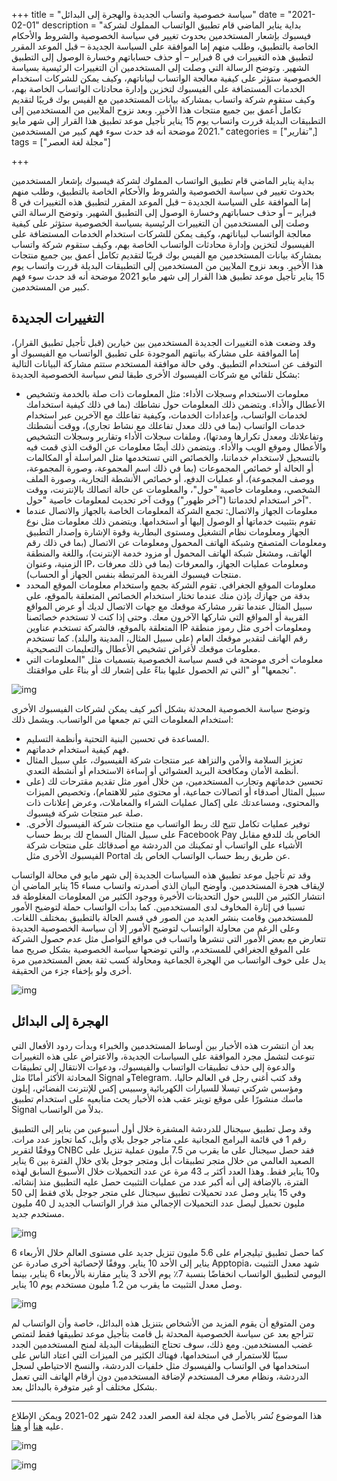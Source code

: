 +++
title = "سياسة خصوصية واتساب الجديدة والهجرة إلى البدائل"
date = "2021-02-01"
description = "بداية يناير الماضي قام تطبيق الواتساب المملوك لشركة فيسبوك بإشعار المستخدمين بحدوث تغيير في سياسة الخصوصية والشروط والأحكام الخاصة بالتطبيق، وطلب منهم إما الموافقة على السياسة الجديدة – قبل الموعد المقرر لتطبيق هذه التغييرات في 8 فبراير – أو حذف حساباتهم وخسارة الوصول إلى التطبيق الشهير. وتوضح الرسالة التي وصلت إلى المستخدمين أن التغييرات الرئيسية بسياسة الخصوصية ستؤثر على كيفية معالجة الواتساب لبياناتهم، وكيف يمكن للشركات استخدام الخدمات المستضافة على الفيسبوك لتخزين وإدارة محادثات الواتساب الخاصة بهم، وكيف ستقوم شركة واتساب بمشاركة بيانات المستخدمين مع الفيس بوك قريبًا لتقديم تكامل أعمق بين جميع منتجات هذا الأخير. وبعد نزوح الملايين من المستخدمين إلى التطبيقات البديلة قررت واتساب يوم 15 يناير تأجيل موعد تطبيق هذا القرار إلى شهر مايو 2021 موضحة أنه قد حدث سوء فهم كبير من المستخدمين."
categories = ["تقارير",]
tags = ["مجلة لغة العصر"]

+++

بداية يناير الماضي قام تطبيق الواتساب المملوك لشركة فيسبوك بإشعار المستخدمين بحدوث تغيير في سياسة الخصوصية والشروط والأحكام الخاصة بالتطبيق، وطلب منهم إما الموافقة على السياسة الجديدة – قبل الموعد المقرر لتطبيق هذه التغييرات في 8 فبراير – أو حذف حساباتهم وخسارة الوصول إلى التطبيق الشهير. وتوضح الرسالة التي وصلت إلى المستخدمين أن التغييرات الرئيسية بسياسة الخصوصية ستؤثر على كيفية معالجة الواتساب لبياناتهم، وكيف يمكن للشركات استخدام الخدمات المستضافة على الفيسبوك لتخزين وإدارة محادثات الواتساب الخاصة بهم، وكيف ستقوم شركة واتساب بمشاركة بيانات المستخدمين مع الفيس بوك قريبًا لتقديم تكامل أعمق بين جميع منتجات هذا الأخير. وبعد نزوح الملايين من المستخدمين إلى التطبيقات البديلة قررت واتساب يوم 15 يناير تأجيل موعد تطبيق هذا القرار إلى شهر مايو 2021 موضحة أنه قد حدث سوء فهم كبير من المستخدمين.

## التغييرات الجديدة

وقد وضعت هذه التغييرات الجديدة المستخدمين بين خيارين (قبل تأجيل تطبيق القرار)، إما الموافقة على مشاركة بيانتهم الموجودة على تطبيق الواتساب مع الفيسبوك أو التوقف عن استخدام التطبيق. وفي حالة موافقة المستخدم ستتم مشاركة البيانات التالية بشكل تلقائي مع شركات الفيسبوك الأخرى طبقا لنص سياسة الخصوصية الجديدة:

-   معلومات الاستخدام وسجلات الأداء: مثل المعلومات ذات صلة بالخدمة وتشخيص الأعطال والأداء. ويتضمن ذلك المعلومات حول نشاطك (بما في ذلك كيفية استخدامك لخدمات الواتساب، وإعدادات الخدمات، وكيفية تفاعلك مع الآخرين عبر استخدام خدمات الواتساب (بما في ذلك معدل تفاعلك مع نشاط تجاري)، ووقت أنشطتك وتفاعلاتك ومعدل تكرارها ومدتها)، وملفات سجلات الأداء وتقارير وسجلات التشخيص والأعطال وموقع الويب والأداء. ويتضمن ذلك أيضًا معلومات عن الوقت الذي قمت فيه بالتسجيل لاستخدام خدماتنا، والخصائص التي تستخدمها مثل المراسلة أو المكالمات أو الحالة أو خصائص المجموعات (بما في ذلك اسم المجموعة، وصورة المجموعة، ووصف المجموعة)، أو عمليات الدفع، أو خصائص الأنشطة التجارية، وصورة الملف الشخصي، ومعلومات خاصية "حول"، والمعلومات عن حالة اتصالك بالإنترنت، ووقت آخر استخدام لخدماتنا ("آخر ظهور") ووقت آخر تحديث لمعلومات خاصية "حول".
-   معلومات الجهاز والاتصال: تجمع الشركة المعلومات الخاصة بالجهاز والاتصال عندما تقوم بتثبيت خدماتها أو الوصول إليها أو استخدامها. ويتضمن ذلك معلومات مثل نوع الجهاز ومعلومات نظام التشغيل ومستوى البطارية وقوة الإشارة وإصدار التطبيق ومعلومات المتصفح وشبكة الهاتف المحمول ومعلومات عن الاتصال (بما في ذلك رقم الهاتف، ومشغل شبكة الهاتف المحمول أو مزود خدمة الإنترنت)، واللغة والمنطقة الزمنية، وعنوان IP، ومعلومات عمليات الجهاز، والمعرفات (بما في ذلك معرفات منتجات فيسبوك الفريدة المرتبطة بنفس الجهاز أو الحساب).
-   معلومات الموقع الجغرافي. تقوم الشركة بجمع واستخدام معلومات الموقع المحدد بدقة من جهازك بإذن منك عندما تختار استخدام الخصائص المتعلقة بالموقع، على سبيل المثال عندما تقرر مشاركة موقعك مع جهات الاتصال لديك أو عرض المواقع القريبة أو المواقع التي شاركها الآخرون معك. وحتى إذا كنت لا تستخدم خصائصنا المتعلقة بالموقع، فالشركة تستخدم عناوين IP ومعلومات أخرى مثل رموز منطقة رقم الهاتف لتقدير موقعك العام (على سبيل المثال، المدينة والبلد). كما تستخدم معلومات موقعك لأغراض تشخيص الأعطال والتعليمات التصحيحية.
-   معلومات أخرى موضحة في قسم سياسة الخصوصية بتسميات مثل "المعلومات التي نجمعها" أو "التي تم الحصول عليها بناءً على إشعار لك أو بناءً على موافقتك".

![img](images/WhatsApp-privacy-policy-update.png)

وتوضح سياسة الخصوصية المحدثة بشكل أكبر كيف يمكن لشركات الفيسبوك الأخرى استخدام المعلومات التي تم جمعها من الواتساب. ويشمل ذلك:

-   المساعدة في تحسين البنية التحتية وأنظمة التسليم.
-   فهم كيفية استخدام خدماتهم.
-   تعزيز السلامة والأمن والنزاهة عبر منتجات شركة الفيسبوك، على سبيل المثال أنظمة الأمان ومكافحة البريد العشوائي أو إساءة الاستخدام أو أنشطة التعدي.
-   تحسين خدماتهم وتجارب المستخدمين، من خلال أمور مثل تقديم مقترحات لك (على سبيل المثال أصدقاء أو اتصالات جماعية، أو محتوى مثير للاهتمام)، وتخصيص الميزات والمحتوى، ومساعدتك على إكمال عمليات الشراء والمعاملات، وعرض إعلانات ذات صلة عبر منتجات شركة فيسبوك.
-   توفير عمليات تكامل تتيح لك ربط الواتساب مع منتجات شركة الفيسبوك الأخرى. على سبيل المثال السماح لك بربط حساب Facebook Pay الخاص بك للدفع مقابل الأشياء على الواتساب أو تمكينك من الدردشة مع أصدقائك على منتجات شركة الفيسبوك الأخرى مثل Portal عن طريق ربط حساب الواتساب الخاص بك.

وقد تم تأجيل موعد تطبيق هذه السياسات الجديدة إلى شهر مايو في محالة الواتساب لإيقاف هجرة المستخدمين. وأوضح البيان الذي أصدرته واتساب مساء 15 يناير الماضي أن انتشار الكثير من اللبس حول التحديثات الأخيرة ووجود الكثير من المعلومات المغلوطة قد تسببا في إثارة المخاوف لدى المستخدمين. كما بدأت الواتساب حملة لتوضيح الأمور للمستخدمين وقامت بنشر العديد من الصور في قسم الحالة بالتطبيق بمختلف اللغات. وعلى الرغم من محاولة الواتساب لتوضيح الأمور إلا أن سياسة الخصوصية الجديدة تتعارض مع بعض الأمور التي تنشرها واتساب في مواقع التواصل مثل عدم حصول الشركة على الموقع الجغرافي للمستخدم، والتي توضحها سياسة الخصوصية بشكل صريح مما يدل على خوف الواتساب من الهجرة الجماعية ومحاولة كسب ثقة بعض المستخدمين مرة أخرى ولو بإخفاء جزء من الحقيقة.

![img](images/WhatsAppTwitter.png)

## الهجرة إلى البدائل

بعد أن انتشرت هذه الأخبار بين أوساط المستخدمين والخبراء وبدأت ردود الأفعال التي تنوعت لتشمل مجرد الموافقة على السياسات الجديدة، والاعتراض على هذه التغييرات والدعوة إلى حذف تطبيقات الواتساب والفيسبوك، ودعوات الانتقال إلى تطبيقات المحادثة الأكثر أمانًا مثل Signal وTelegram. وقد كتب أغنى رجل في العالم حاليا، ومؤسس شركتي تيسلا للسيارات الكهربائية وسبيس إكس للإنترنت الفضائي، إيلون ماسك منشورًا على موقع تويتر عقب هذه الأخبار يحث متابعيه على استخدام تطبيق Signal بدلاً من الواتساب.

وقد وصل تطبيق سيجنال للدردشة المشفرة خلال أول أسبوعين من يناير إلى التطبيق رقم 1 في قائمة البرامج المجانية على متاجر جوجل بلاي وأبل، كما تجاوز عدد مرات. ووفقًا لتقرير CNBC فقد حصل سيجنال على ما يقرب من 7.5 مليون عملية تنزيل على الصعيد العالمي من خلال متجر تطبيقات أبل ومتجر جوجل بلاي خلال الفترة بين 6 يناير و10 يناير فقط. وهذا العدد أكثر بـ 43 مرة عن عدد التحميلات خلال الأسبوع السابق لهذه الفترة، بالإضافة إلى أنه أكبر عدد من عمليات التثبيت حصل عليه التطبيق منذ إنشائه. وفي 15 يناير وصل عدد تحميلات تطبيق سيجنال على متجر جوجل بلاي فقط إلى 50 مليون تحميل ليصل عدد التحميلات الإجمالي منذ قرار الواتساب الجديد ل 40 مليون مستخدم جديد.

![img](images/SignalTwitter.png)

كما حصل تطبيق تيليجرام على 5.6 مليون تنزيل جديد على مستوى العالم خلال الأربعاء 6 يناير إلى الأحد 10 يناير. ووفقًا لإحصائية أخرى صادرة عن Apptopia، شهد معدل التثبيت اليومي لتطبيق الواتساب انخفاضًا بنسبة 7٪ يوم الأحد 3 يناير مقارنة بالأربعاء 6 يناير، بينما وصل معدل التثبيت ما يقرب من 1.2 مليون مستخدم يوم 10 يناير.

![img](images/telegram-signal.webp)

ومن المتوقع أن يقوم المزيد من الأشخاص بتنزيل هذه البدائل، خاصة وأن الواتساب لم تتراجع بعد عن سياسة الخصوصية المحدثة بل قامت بتأجيل موعد تطبيقها فقط لتمتص غضب المستخدمين. ومع ذلك، سوف تحتاج التطبيقات البديلة لمنح المستخدمين الجدد سببًا للاستمرار في استخدامها، فهناك الكثير من الميزات التي اعتاد الناس على استخدامها في الواتساب والفيسبوك مثل خلفيات الدردشة، والنسخ الاحتياطي لسجل الدردشة، ونظام معرف المستخدم لإضافة المستخدمين دون أرقام الهاتف التي تعمل بشكل مختلف أو غير متوفرة بالبدائل بعد.

---

هذا الموضوع نُشر باﻷصل في مجلة لغة العصر العدد 242 شهر 02-2021 ويمكن الإطلاع عليه [هنا](https://drive.google.com/file/d/1CtqW1EUkpwpoPLtfUDXT1z5yBzZ4KNWo/view?usp=sharing) أو [هنا](https://gate.ahram.org.eg/News/2627846.aspx).

![img](images/242-1.webp)

![img](images/242-2.webp)
